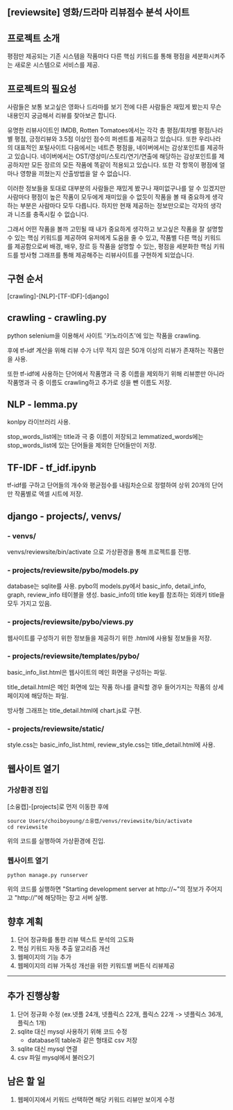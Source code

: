 ## [reviewsite] 영화/드라마 리뷰점수 분석 사이트

## 프로젝트 소개
평점만 제공되는 기존 시스템을 작품마다 다른 핵심 키워드를 통해 평점을 세분화시켜주는 새로운 시스템으로 서비스를 제공.

## 프로젝트의 필요성
사람들은 보통 보고싶은 영화나 드라마를 보기 전에 다른 사람들은 재밌게 봤는지 무슨 내용인지 궁금해서 리뷰를 찾아보곤 합니다.

유명한 리뷰사이트인 IMDB, Rotten Tomatoes에서는 각각 총 평점/회차별 평점/나라별 평점, 긍정리뷰와 3.5점 이상인 점수의 퍼센트를 제공하고 있습니다. 또한 우리나라의 대표적인 포털사이트 다음에서는 네트즌 평점을, 네이버에서는 감상포인트를 제공하고 있습니다. 네이버에서는 OST/영상미/스토리/연기/연출에 해당하는 감상포인트를 제공하지만 모든 장르의 모든 작품에 똑같이 적용되고 있습니다. 또한 각 항목이 평점에 얼마나 영향을 끼쳤는지 산출방법을 알 수 없습니다.

이러한 정보들을 토대로 대부분의 사람들은 재밌게 봤구나 재미없구나를 알 수 있겠지만 사람마다 평점이 높은 작품이 모두에게 재미있을 수 없듯이 작품을 볼 때 중요하게 생각하는 부분은 사람마다 모두 다릅니다. 하지만 현재 제공하는 정보만으로는 각자의 생각과 니즈를 충족시킬 수 없습니다.

그래서 어떤 작품을 볼까 고민될 때 내가 중요하게 생각하고 보고싶은 작품을 잘 설명할 수 있는 핵심 키워드를 제공하여 유저에게 도움을 줄 수 있고, 작품별 다른 핵심 키워드를 제공함으로써 배경, 배우, 장르 등 작품을 설명할 수 있는, 평점을 세분화한 핵심 키워드를 방사형 그래프를 통해 제공해주는 리뷰사이트를 구현하게 되었습니다.

## 구현 순서
[crawling]-[NLP]-[TF-IDF]-[django]

## crawling - crawling.py
python selenium을 이용해서 사이트 '키노라이츠'에 있는 작품을 crawling.

후에 tf-idf 계산을 위해 리뷰 수가 너무 적지 않은 50개 이상의 리뷰가 존재하는 작품만을 사용.

또한 tf-idf에 사용하는 단어에서 작품명과 극 중 이름을 제외하기 위해 리뷰뿐만 아니라 작품명과 극 중 이름도 crawling하고 추가로 성을 뺀 이름도 저장.

## NLP - lemma.py
konlpy 라이브러리 사용.

stop_words_list에는 title과 극 중 이름이 저장되고 lemmatized_words에는 stop_words_list에 있는 단어들을 제외한 단어들만이 저장.

## TF-IDF - tf_idf.ipynb
tf-idf를 구하고 단어들의 개수와 평균점수를 내림차순으로 정렬하여 상위 20개의 단어만 작품별로 엑셀 시트에 저장.

## django - projects/, venvs/
### - venvs/

venvs/reviewsite/bin/activate 으로 가상환경을 통해 프로젝트를 진행.

### - projects/reviewsite/pybo/models.py

database는 sqlite를 사용. pybo의 models.py에서 basic_info, detail_info, graph, review_info 테이블을 생성. basic_info의 title key를 참조하는 외래키 title을 모두 가지고 있음.

### - projects/reviewsite/pybo/views.py
웹사이트를 구성하기 위한 정보들을 제공하기 위한 .html에 사용될 정보들을 저장.

### - projects/reviewsite/templates/pybo/
basic_info_list.html은 웹사이트의 메인 화면을 구성하는 파일.

title_detail.html은 메인 화면에 있는 작품 하나를 클릭할 경우 들어가지는 작품의 상세페이지에 해당하는 파일.

방사형 그래프는 title_detail.html에 chart.js로 구현.

### - projects/reviewsite/static/
style.css는 basic_info_list.html, review_style.css는 title_detail.html에 사용.

## 웹사이트 열기

### 가상환경 진입
[소융캡]-[projects]로 먼저 이동한 후에

    source Users/choiboyoung/소융캡/venvs/reviewsite/bin/activate
    cd reviewsite

위의 코드를 실행하여 가상환경에 진입.
### 웹사이트 열기

    python manage.py runserver

위의 코드를 실행하면 "Starting development server at http://~"의 정보가 주어지고 "http://"에 해당하는 장고 서버 실행.

## 향후 계획
1. 단어 정규화를 통한 리뷰 텍스트 분석의 고도화
2. 핵심 키워드 자동 추출 알고리즘 개선
3. 웹페이지의 기능 추가
4. 웹페이지의 리뷰 가독성 개선을 위한 키워드별 버튼식 리뷰제공

-----------------------

## 추가 진행상황
1. 단어 정규화 수정 (ex.넷플 24개, 넷플릭스 22개, 플릭스 22개 -> 넷플릭스 36개, 플릭스 1개)
2. sqlite 대신 mysql 사용하기 위해 코드 수정
   - database의 table과 같은 형태로 csv 저장
3. sqlite 대신 mysql 연결
4. csv 파일 mysql에서 불러오기


## 남은 할 일
1. 웹페이지에서 키워드 선택하면 해당 키워드 리뷰만 보이게 수정
